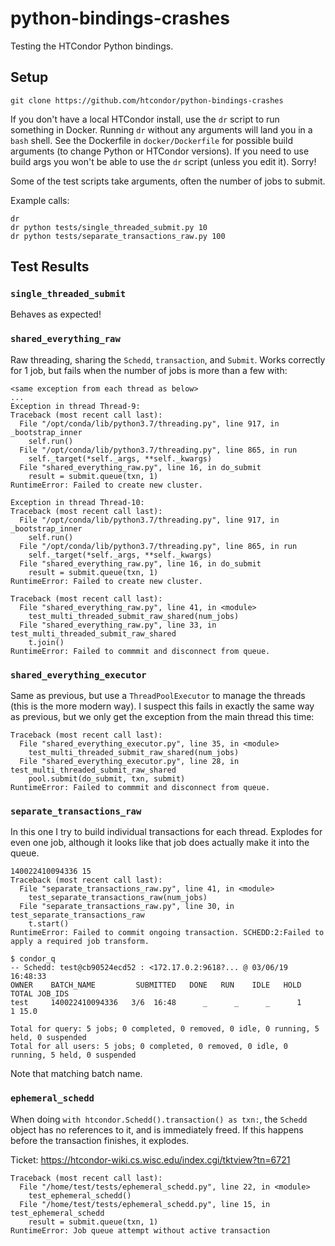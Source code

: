 # python-bindings-crashes

Testing the HTCondor Python bindings.

## Setup

`git clone https://github.com/htcondor/python-bindings-crashes`

If you don't have a local HTCondor install, use the `dr` script to run something in Docker.
Running `dr` without any arguments will land you in a `bash` shell.
See the Dockerfile in `docker/Dockerfile` for possible build arguments (to change Python or HTCondor versions).
If you need to use build args you won't be able to use the `dr` script (unless you edit it).
Sorry!

Some of the test scripts take arguments, often the number of jobs to submit.

Example calls:
```
dr
dr python tests/single_threaded_submit.py 10
dr python tests/separate_transactions_raw.py 100
```

## Test Results

### `single_threaded_submit`

Behaves as expected!

### `shared_everything_raw`

Raw threading, sharing the `Schedd`, `transaction`, and `Submit`.
Works correctly for 1 job, but fails when the number of jobs is more than a few with:

```
<same exception from each thread as below>
...
Exception in thread Thread-9:
Traceback (most recent call last):
  File "/opt/conda/lib/python3.7/threading.py", line 917, in _bootstrap_inner
    self.run()
  File "/opt/conda/lib/python3.7/threading.py", line 865, in run
    self._target(*self._args, **self._kwargs)
  File "shared_everything_raw.py", line 16, in do_submit
    result = submit.queue(txn, 1)
RuntimeError: Failed to create new cluster.

Exception in thread Thread-10:
Traceback (most recent call last):
  File "/opt/conda/lib/python3.7/threading.py", line 917, in _bootstrap_inner
    self.run()
  File "/opt/conda/lib/python3.7/threading.py", line 865, in run
    self._target(*self._args, **self._kwargs)
  File "shared_everything_raw.py", line 16, in do_submit
    result = submit.queue(txn, 1)
RuntimeError: Failed to create new cluster.

Traceback (most recent call last):
  File "shared_everything_raw.py", line 41, in <module>
    test_multi_threaded_submit_raw_shared(num_jobs)
  File "shared_everything_raw.py", line 33, in test_multi_threaded_submit_raw_shared
    t.join()
RuntimeError: Failed to commmit and disconnect from queue.
```

### `shared_everything_executor`

Same as previous, but use a `ThreadPoolExecutor` to manage the threads (this is the more modern way).
I suspect this fails in exactly the same way as previous, but we only get the exception from the main thread this time:

```
Traceback (most recent call last):
  File "shared_everything_executor.py", line 35, in <module>
    test_multi_threaded_submit_raw_shared(num_jobs)
  File "shared_everything_executor.py", line 28, in test_multi_threaded_submit_raw_shared
    pool.submit(do_submit, txn, submit)
RuntimeError: Failed to commmit and disconnect from queue.
```

### `separate_transactions_raw`

In this one I try to build individual transactions for each thread.
Explodes for even one job, although it looks like that job does actually make it into the queue.

```
140022410094336 15
Traceback (most recent call last):
  File "separate_transactions_raw.py", line 41, in <module>
    test_separate_transactions_raw(num_jobs)
  File "separate_transactions_raw.py", line 30, in test_separate_transactions_raw
    t.start()
RuntimeError: Failed to commit ongoing transaction. SCHEDD:2:Failed to apply a required job transform.

$ condor_q
-- Schedd: test@cb90524ecd52 : <172.17.0.2:9618?... @ 03/06/19 16:48:33
OWNER    BATCH_NAME         SUBMITTED   DONE   RUN    IDLE   HOLD  TOTAL JOB_IDS
test     140022410094336   3/6  16:48      _      _      _      1      1 15.0

Total for query: 5 jobs; 0 completed, 0 removed, 0 idle, 0 running, 5 held, 0 suspended
Total for all users: 5 jobs; 0 completed, 0 removed, 0 idle, 0 running, 5 held, 0 suspended
```

Note that matching batch name.

### `ephemeral_schedd`

When doing `with htcondor.Schedd().transaction() as txn:`, the `Schedd` object
has no references to it, and is immediately freed. If this happens before the
transaction finishes, it explodes.

Ticket: https://htcondor-wiki.cs.wisc.edu/index.cgi/tktview?tn=6721

```
Traceback (most recent call last):
  File "/home/test/tests/ephemeral_schedd.py", line 22, in <module>
    test_ephemeral_schedd()
  File "/home/test/tests/ephemeral_schedd.py", line 15, in test_ephemeral_schedd
    result = submit.queue(txn, 1)
RuntimeError: Job queue attempt without active transaction
```
